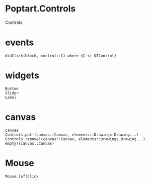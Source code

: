 # Poptart.Controls

Controls

# events
```@docs
didClick(block, control::C) where {C <: UIControl}
```

# widgets
```@docs
Button
Slider
Label
```
# canvas
```@docs
Canvas
Controls.put!(canvas::Canvas, elements::Drawings.Drawing...)
Controls.remove!(canvas::Canvas, elements::Drawings.Drawing...)
empty!(canvas::Canvas)
```

# Mouse
```@docs
Mouse.leftClick
```
